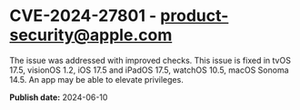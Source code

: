 # CVE-2024-27801 - product-security@apple.com

The issue was addressed with improved checks. This issue is fixed in tvOS 17.5, visionOS 1.2, iOS 17.5 and iPadOS 17.5, watchOS 10.5, macOS Sonoma 14.5. An app may be able to elevate privileges.

**Publish date:** 2024-06-10
